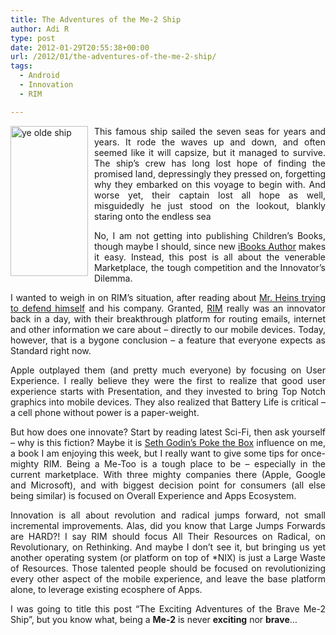 ```yaml
---
title: The Adventures of the Me-2 Ship
author: Adi R
type: post
date: 2012-01-29T20:55:38+00:00
url: /2012/01/the-adventures-of-the-me-2-ship/
tags:
  - Android
  - Innovation
  - RIM

---
```

<p align="justify">
  <a class="thickbox" href="/uploads/2012/01/ye-olde-ship.gif"><img style="background-image: none; border-right-width: 0px; margin: 0px 10px 0px 0px; padding-left: 0px; padding-right: 0px; display: inline; float: left; border-top-width: 0px; border-bottom-width: 0px; border-left-width: 0px; padding-top: 0px" title="ye olde ship" border="0" alt="ye olde ship" align="left" src="/uploads/2012/01/ye-olde-ship.gif?resize=124%2C240" width="124" height="240" data-recalc-dims="1" /></a>This famous ship sailed the seven seas for years and years. It rode the waves up and down, and often seemed like it will capsize, but it managed to survive. The ship’s crew has long lost hope of finding the promised land, depressingly they pressed on, forgetting why they embarked on this voyage to begin with. And worse yet, their captain lost all hope as well, misguidedly he just stood on the lookout, blankly staring onto the endless sea
</p>

<p align="justify">
  No, I am not getting into publishing Children&#8217;s Books, though maybe I should, since new <a href="http://www.apple.com/ibooks-author/" target="_blank">iBooks Author</a> makes it easy. Instead, this post is all about the venerable Marketplace, the tough competition and the Innovator’s Dilemma.
</p>

<p align="justify">
  I wanted to weigh in on RIM’s situation, after reading about <a href="http://news.cnet.com/8301-1035_3-57367314-94/new-rim-ceo-no-really-theres-a-lot-of-change-here/" target="_blank">Mr. Heins trying to defend himself</a> and his company. Granted, <a href="http://www.rim.com/" target="_blank">RIM</a> really was an innovator back in a day, with their breakthrough platform for routing emails, internet and other information we care about – directly to our mobile devices. Today, however, that is a bygone conclusion – a feature that everyone expects as Standard right now.
</p>

<p align="justify">
  Apple outplayed them (and pretty much everyone) by focusing on User Experience. I really believe they were the first to realize that good user experience starts with Presentation, and they invested to bring Top Notch graphics into mobile devices. They also realized that Battery Life is critical – a cell phone without power is a paper-weight.
</p>

<p align="justify">
  But how does one innovate? Start by reading latest Sci-Fi, then ask yourself – why is this fiction? Maybe it is <a href="http://www.amazon.com/dp/product/1455810975/?tag=craftonia-20" target="_blank">Seth Godin’s Poke the Box</a> influence on me, a book I am enjoying this week, but I really want to give some tips for once-mighty RIM. Being a Me-Too is a tough place to be – especially in the current marketplace. With three mighty companies there (Apple, Google and Microsoft), and with biggest decision point for consumers (all else being similar) is focused on Overall Experience and Apps Ecosystem.
</p>

<p align="justify">
  Innovation is all about revolution and radical jumps forward, not small incremental improvements. Alas, did you know that Large Jumps Forwards are HARD?! I say RIM should focus All Their Resources on Radical, on Revolutionary, on Rethinking. And maybe I don’t see it, but bringing us yet another operating system (or platform on top of *NIX) is just a Large Waste of Resources. Those talented people should be focused on revolutionizing every other aspect of the mobile experience, and leave the base platform alone, to leverage existing ecosphere of Apps.
</p>

<p align="justify">
  I was going to title this post “The Exciting Adventures of the Brave Me-2 Ship”, but you know what, being a <strong>Me-2</strong> is never <strong>exciting</strong> nor <strong>brave</strong>…
</p>